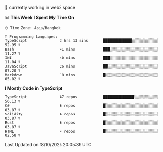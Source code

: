 🔭 currently working in web3 space

<!--START_SECTION:waka-->
📊 **This Week I Spent My Time On** 

```text
🕑︎ Time Zone: Asia/Bangkok

💬 Programming Languages: 
TypeScript               3 hrs 13 mins       █████████████░░░░░░░░░░░░   52.95 % 
Bash                     41 mins             ███░░░░░░░░░░░░░░░░░░░░░░   11.27 % 
INI                      40 mins             ███░░░░░░░░░░░░░░░░░░░░░░   11.04 % 
JavaScript               26 mins             ██░░░░░░░░░░░░░░░░░░░░░░░   07.20 % 
Markdown                 18 mins             █░░░░░░░░░░░░░░░░░░░░░░░░   05.02 % 
```

**I Mostly Code in TypeScript** 

```text
TypeScript               87 repos            ██████████████░░░░░░░░░░░   56.13 % 
C#                       6 repos             █░░░░░░░░░░░░░░░░░░░░░░░░   03.87 % 
Solidity                 6 repos             █░░░░░░░░░░░░░░░░░░░░░░░░   03.87 % 
Rust                     6 repos             █░░░░░░░░░░░░░░░░░░░░░░░░   03.87 % 
HTML                     4 repos             █░░░░░░░░░░░░░░░░░░░░░░░░   02.58 % 
```




 Last Updated on 18/10/2025 20:05:39 UTC
<!--END_SECTION:waka-->
